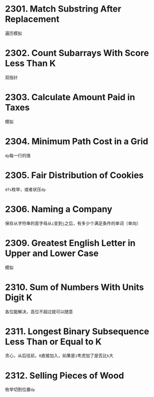 # 2301. Match Substring After Replacement
遍历模拟
# 2302. Count Subarrays With Score Less Than K
双指针
# 2303. Calculate Amount Paid in Taxes
模拟
# 2304. Minimum Path Cost in a Grid
`dp`每一行的值
# 2305. Fair Distribution of Cookies
`dfs`枚举，或者状压`dp`
# 2306. Naming a Company
保存从字符串的首字母从`i`变到`j`之后，有多少个满足条件的单词（单向）
# 2309. Greatest English Letter in Upper and Lower Case
模拟
# 2310. Sum of Numbers With Units Digit K
各位能解决，高位不超过就可以随意
# 2311. Longest Binary Subsequence Less Than or Equal to K
贪心，从后往前，`0`直接加入，如果是`1`考虑加了是否比`k`大
# 2312. Selling Pieces of Wood
枚举切割位置`dp`

